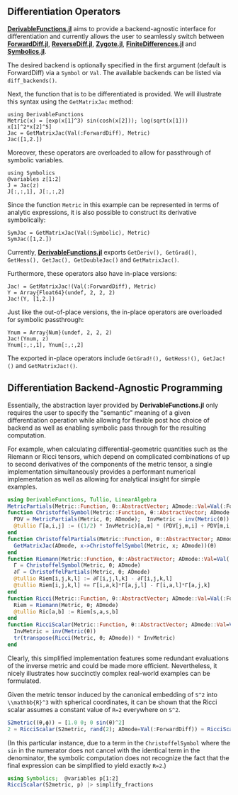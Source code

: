 
## Differentiation Operators

[**DerivableFunctions.jl**](https://github.com/RafaelArutjunjan/DerivableFunctions.jl) aims to provide a backend-agnostic interface for differentiation and currently allows the user to seamlessly switch between [**ForwardDiff.jl**](https://github.com/JuliaDiff/ForwardDiff.jl), [**ReverseDiff.jl**](https://github.com/JuliaDiff/ReverseDiff.jl), [**Zygote.jl**](https://github.com/FluxML/Zygote.jl), [**FiniteDifferences.jl**](https://github.com/JuliaDiff/FiniteDifferences.jl) and [**Symbolics.jl**](https://github.com/JuliaSymbolics/Symbolics.jl).

The desired backend is optionally specified in the first argument (default is ForwardDiff) via a `Symbol` or `Val`. The available backends can be listed via `diff_backends()`.

Next, the function that is to be differentiated is provided. We will illustrate this syntax using the `GetMatrixJac` method:
```@example 1
using DerivableFunctions
Metric(x) = [exp(x[1]^3) sin(cosh(x[2])); log(sqrt(x[1])) x[1]^2*x[2]^5]
Jac = GetMatrixJac(Val(:ForwardDiff), Metric)
Jac([1,2.])
```

Moreover, these operators are overloaded to allow for passthrough of symbolic variables.
```@example 1
using Symbolics
@variables z[1:2]
J = Jac(z)
J[:,:,1], J[:,:,2]
```

Since the function `Metric` in this example can be represented in terms of analytic expressions, it is also possible to construct its derivative symbolically:
```@example 1
SymJac = GetMatrixJac(Val(:Symbolic), Metric)
SymJac([1,2.])
```
Currently, [**DerivableFunctions.jl**](https://github.com/RafaelArutjunjan/DerivableFunctions.jl) exports `GetDeriv(), GetGrad(), GetHess(), GetJac(), GetDoubleJac()` and `GetMatrixJac()`.


Furthermore, these operators also have in-place versions:
```@example 1
Jac! = GetMatrixJac!(Val(:ForwardDiff), Metric)
Y = Array{Float64}(undef, 2, 2, 2)
Jac!(Y, [1,2.])
```

Just like the out-of-place versions, the in-place operators are overloaded for symbolic passthrough:
```@example 1
Ynum = Array{Num}(undef, 2, 2, 2)
Jac!(Ynum, z)
Ynum[:,:,1], Ynum[:,:,2]
```

The exported in-place operators include `GetGrad!(), GetHess!(), GetJac!()` and `GetMatrixJac!()`.


## Differentiation Backend-Agnostic Programming

Essentially, the abstraction layer provided by **DerivableFunctions.jl** only requires the user to specify the "semantic" meaning of a given differentiation operation while allowing for flexible post hoc choice of backend as well as enabling symbolic pass through for the resulting computation.

For example, when calculating differential-geometric quantities such as the Riemann or Ricci tensors, which depend on complicated combinations of up to second derivatives of the components of the metric tensor, a single implementation simultaneously provides a performant numerical implementation as well as allowing for analytical insight for simple examples.
```julia
using DerivableFunctions, Tullio, LinearAlgebra
MetricPartials(Metric::Function, θ::AbstractVector; ADmode::Val=Val(:ForwardDiff)) = GetMatrixJac(ADmode, Metric)(θ)
function ChristoffelSymbol(Metric::Function, θ::AbstractVector; ADmode::Val=Val(:ForwardDiff))
  PDV = MetricPartials(Metric, θ; ADmode);  InvMetric = inv(Metric(θ))
  @tullio Γ[a,i,j] := ((1/2) * InvMetric)[a,m] * (PDV[j,m,i] + PDV[m,i,j] - PDV[i,j,m])
end
function ChristoffelPartials(Metric::Function, θ::AbstractVector; ADmode::Val=Val(:ForwardDiff))
  GetMatrixJac(ADmode, x->ChristoffelSymbol(Metric, x; ADmode))(θ)
end
function Riemann(Metric::Function, θ::AbstractVector; ADmode::Val=Val(:ForwardDiff))
  Γ = ChristoffelSymbol(Metric, θ; ADmode)
  ∂Γ = ChristoffelPartials(Metric, θ; ADmode)
  @tullio Riem[i,j,k,l] := ∂Γ[i,j,l,k] - ∂Γ[i,j,k,l]
  @tullio Riem[i,j,k,l] += Γ[i,a,k]*Γ[a,j,l] - Γ[i,a,l]*Γ[a,j,k]
end
function Ricci(Metric::Function, θ::AbstractVector; ADmode::Val=Val(:ForwardDiff))
  Riem = Riemann(Metric, θ; ADmode)
  @tullio Ric[a,b] := Riem[s,a,s,b]
end
function RicciScalar(Metric::Function, θ::AbstractVector; ADmode::Val=Val(:ForwardDiff))
  InvMetric = inv(Metric(θ))
  tr(transpose(Ricci(Metric, θ; ADmode)) * InvMetric)
end
```
Clearly, this simplified implementation features some redundant evaluations of the inverse metric and could be made more efficient.
Nevertheless, it nicely illustrates how succinctly complex real-world examples can be formulated.

Given the metric tensor induced by the canonical embedding of ``S^2`` into ``\\mathbb{R}^3`` with spherical coordinates, it can be shown that the Ricci scalar assumes a constant value of ``R=2`` everywhere on ``S^2``.
```julia
S2metric((θ,ϕ)) = [1.0 0; 0 sin(θ)^2]
2 ≈ RicciScalar(S2metric, rand(2); ADmode=Val(:ForwardDiff)) ≈ RicciScalar(S2metric, rand(2); ADmode=Val(:ReverseDiff))
```

(In this particular instance, due to a term in the `ChristoffelSymbol` where the `sin` in the numerator does not cancel with the identical term in the denominator, the symbolic computation does not recognize the fact that the final expression can be simplified to yield exactly ``R=2``.)
```julia
using Symbolics;  @variables p[1:2]
RicciScalar(S2metric, p) |> simplify_fractions
```
